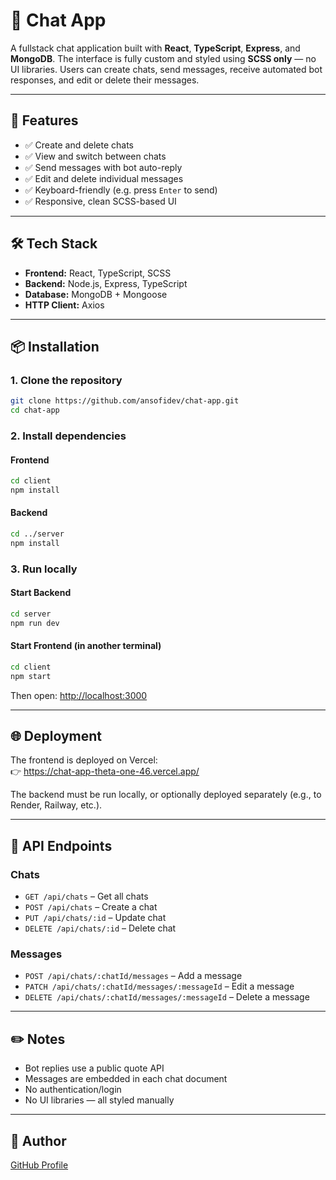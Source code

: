 # 💬 Chat App

A fullstack chat application built with **React**, **TypeScript**, **Express**, and **MongoDB**. The interface is fully custom and styled using **SCSS only** — no UI libraries. Users can create chats, send messages, receive automated bot responses, and edit or delete their messages.

---

## 🚀 Features

- ✅ Create and delete chats  
- ✅ View and switch between chats  
- ✅ Send messages with bot auto-reply  
- ✅ Edit and delete individual messages  
- ✅ Keyboard-friendly (e.g. press `Enter` to send)  
- ✅ Responsive, clean SCSS-based UI  

---

## 🛠️ Tech Stack

- **Frontend:** React, TypeScript, SCSS  
- **Backend:** Node.js, Express, TypeScript  
- **Database:** MongoDB + Mongoose  
- **HTTP Client:** Axios  

---

## 📦 Installation

### 1. Clone the repository

```bash
git clone https://github.com/ansofidev/chat-app.git
cd chat-app
```

### 2. Install dependencies

#### Frontend

```bash
cd client
npm install
```

#### Backend

```bash
cd ../server
npm install
```

### 3. Run locally

#### Start Backend

```bash
cd server
npm run dev
```

#### Start Frontend (in another terminal)

```bash
cd client
npm start
```

Then open: [http://localhost:3000](http://localhost:3000)

---

## 🌐 Deployment

The frontend is deployed on Vercel:  
👉 https://chat-app-theta-one-46.vercel.app/

The backend must be run locally, or optionally deployed separately (e.g., to Render, Railway, etc.).

---

## 🔄 API Endpoints

### Chats

- `GET /api/chats` – Get all chats  
- `POST /api/chats` – Create a chat  
- `PUT /api/chats/:id` – Update chat  
- `DELETE /api/chats/:id` – Delete chat  

### Messages

- `POST /api/chats/:chatId/messages` – Add a message  
- `PATCH /api/chats/:chatId/messages/:messageId` – Edit a message  
- `DELETE /api/chats/:chatId/messages/:messageId` – Delete a message  

---

## ✏️ Notes

- Bot replies use a public quote API  
- Messages are embedded in each chat document  
- No authentication/login  
- No UI libraries — all styled manually  

---

## 👤 Author
[GitHub Profile](https://github.com/ansofidev)

